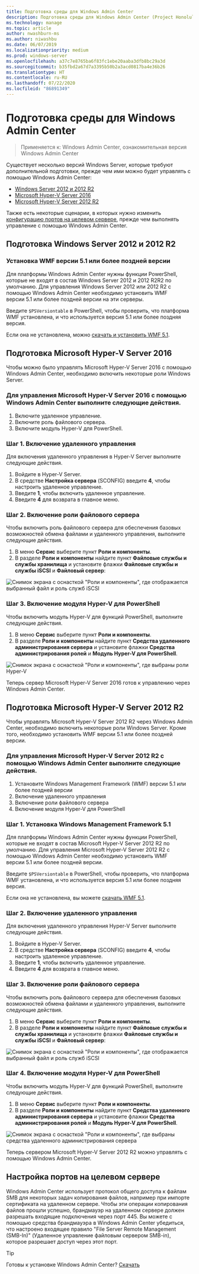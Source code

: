 ```yaml
---
title: Подготовка среды для Windows Admin Center
description: Подготовка среды для Windows Admin Center (Project Honolulu)
ms.technology: manage
ms.topic: article
author: nwashburn-ms
ms.author: niwashbu
ms.date: 06/07/2019
ms.localizationpriority: medium
ms.prod: windows-server
ms.openlocfilehash: a37c7e8765ba6f83fc1ebe20aaba3dfb8bc29a3d
ms.sourcegitcommit: b35fbd2a67d7a3395b50b2a3acd0817ba4e36b26
ms.translationtype: HT
ms.contentlocale: ru-RU
ms.lasthandoff: 07/22/2020
ms.locfileid: "86891349"
---
```

# <a name="prepare-your-environment-for-windows-admin-center"></a>Подготовка среды для Windows Admin Center

> Применяется к: Windows Admin Center, ознакомительная версия Windows Admin Center

Существует несколько версий Windows Server, которые требуют дополнительной подготовки, прежде чем ими можно будет управлять с помощью Windows Admin Center:

- [Windows Server 2012 и 2012 R2](#prepare-windows-server-2012-and-2012-r2)
- [Microsoft Hyper-V Server 2016](#prepare-microsoft-hyper-v-server-2016)
- [Microsoft Hyper-V Server 2012 R2](#prepare-microsoft-hyper-v-server-2012-r2)

Также есть некоторые сценарии, в которых нужно изменить [конфигурацию портов на целевом сервере](#port-configuration-on-the-target-server), прежде чем выполнять управление с помощью Windows Admin Center.

## <a name="prepare-windows-server-2012-and-2012-r2"></a>Подготовка Windows Server 2012 и 2012 R2

### <a name="install-wmf-version-51-or-higher"></a>Установка WMF версии 5.1 или более поздней версии

Для платформы Windows Admin Center нужны функции PowerShell, которые не входят в состав Windows Server 2012 и 2012 R2R2 по умолчанию. Для управления Windows Server 2012 или 2012 R2 с помощью Windows Admin Center необходимо установить WMF версии 5.1 или более поздней версии на эти серверы.

Введите `$PSVersiontable` в PowerShell, чтобы проверить, что платформа WMF установлена, и что используется версия 5.1 или более поздняя версия.

Если она не установлена, можно [скачать и установить WMF 5.1](https://docs.microsoft.com/powershell/scripting/wmf/setup/install-configure).

## <a name="prepare-microsoft-hyper-v-server-2016"></a>Подготовка Microsoft Hyper-V Server 2016

Чтобы можно было управлять Microsoft Hyper-V Server 2016 с помощью Windows Admin Center, необходимо включить некоторые роли Windows Server.

### <a name="to-manage-microsoft-hyper-v-server-2016-with-windows-admin-center"></a>Для управления Microsoft Hyper-V Server 2016 с помощью Windows Admin Center выполните следующие действия.

1. Включите удаленное управление.
2. Включите роль файлового сервера.
3. Включите модуль Hyper-V для PowerShell.

### <a name="step-1-enable-remote-management"></a>**Шаг 1.** Включение удаленного управления

Для включения удаленного управления в Hyper-V Server выполните следующие действия.

1. Войдите в Hyper-V Server.
2. В средстве **Настройка сервера** (SCONFIG) введите **4**, чтобы настроить удаленное управление.
3. Введите **1**, чтобы включить удаленное управление.
4. Введите **4** для возврата в главное меню.

### <a name="step-2-enable-file-server-role"></a>**Шаг 2**. Включение роли файлового сервера

Чтобы включить роль файлового сервера для обеспечения базовых возможностей обмена файлами и удаленного управления, выполните следующие действия.

1. В меню **Сервис** выберите пункт **Роли и компоненты**.
2. В разделе **Роли и компоненты** найдите пункт **Файловые службы и службы хранилища** и установите флажки **Файловые службы и службы iSCSI** и **Файловый сервер**:

![Снимок экрана с оснасткой "Роли и компоненты", где отображается выбранный файл и роль служб iSCSI](../media/prepare-environment/prepare-your-environment-image-1.png)

### <a name="step-3-enable-hyper-v-module-for-powershell"></a>**Шаг 3.** Включение модуля Hyper-V для PowerShell

Чтобы включить модуль Hyper-V для функций PowerShell, выполните следующие действия.

1. В меню **Сервис** выберите пункт **Роли и компоненты**.
2. В разделе **Роли и компоненты** найдите пункт **Средства удаленного администрирования сервера** и установите флажки **Средства администрирования ролей** и **Модуль Hyper-V для PowerShell**.

![Снимок экрана с оснасткой "Роли и компоненты", где выбраны роли Hyper-V](../media/prepare-environment/prepare-your-environment-image-2.png)

Теперь сервер Microsoft Hyper-V Server 2016 готов к управлению через Windows Admin Center.

## <a name="prepare-microsoft-hyper-v-server-2012-r2"></a>Подготовка Microsoft Hyper-V Server 2012 R2

Чтобы управлять Microsoft Hyper-V Server 2012 R2 через Windows Admin Center, необходимо включить некоторые роли Windows Server.  Кроме того, необходимо установить WMF версии 5.1 или более поздней версии.

### <a name="to-manage-microsoft-hyper-v-server-2012-r2-with-windows-admin-center"></a>Для управления Microsoft Hyper-V Server 2012 R2 с помощью Windows Admin Center выполните следующие действия.

1. Установите Windows Management Framework (WMF) версии 5.1 или более поздней версии
2. Включение удаленного управления
3. Включение роли файлового сервера
4. Включение модуля Hyper-V для PowerShell

### <a name="step-1-install-windows-management-framework-51"></a>Шаг 1. Установка Windows Management Framework 5.1

Для платформы Windows Admin Center нужны функции PowerShell, которые не входят в состав Microsoft Hyper-V Server 2012 R2 по умолчанию. Для управления Microsoft Hyper-V Server 2012 R2 с помощью Windows Admin Center необходимо установить WMF версии 5.1 или более поздней версии.

Введите `$PSVersiontable` в PowerShell, чтобы проверить, что платформа WMF установлена, и что используется версия 5.1 или более поздняя версия.

Если она не установлена, вы можете [скачать WMF 5.1](https://docs.microsoft.com/powershell/scripting/wmf/setup/install-configure).

### <a name="step-2-enable-remote-management"></a>Шаг 2. Включение удаленного управления

Для включения удаленного управления Hyper-V Server выполните следующие действия.

1. Войдите в Hyper-V Server.
2. В средстве **Настройка сервера** (SCONFIG) введите **4**, чтобы настроить удаленное управление.
3. Введите **1**, чтобы включить удаленное управление.
4. Введите **4** для возврата в главное меню.

### <a name="step-3-enable-file-server-role"></a>Шаг 3. Включение роли файлового сервера

Чтобы включить роль файлового сервера для обеспечения базовых возможностей обмена файлами и удаленного управления, выполните следующие действия.

1. В меню **Сервис** выберите пункт **Роли и компоненты**.
2. В разделе **Роли и компоненты** найдите пункт **Файловые службы и службы хранилища** и установите флажки **Файловые службы и службы iSCSI** и **Файловый сервер**:

![Снимок экрана с оснасткой "Роли и компоненты", где отображается выбранный файл и роль служб iSCSI](../media/prepare-environment/prepare-your-environment-image-1.png)

### <a name="step-4-enable-hyper-v-module-for-powershell"></a>Шаг 4. Включение модуля Hyper-V для PowerShell

Чтобы включить модуль Hyper-V для функций PowerShell, выполните следующие действия.

1. В меню **Сервис** выберите пункт **Роли и компоненты**.
2. В разделе **Роли и компоненты** найдите пункт **Средства удаленного администрирования сервера** и установите флажки **Средства администрирования ролей** и **Модуль Hyper-V для PowerShell**.

![Снимок экрана с оснасткой "Роли и компоненты", где выбраны средства удаленного администрирования сервера](../media/prepare-environment/prepare-your-environment-image-2.png)

Теперь сервером Microsoft Hyper-V Server 2012 R2 можно управлять с помощью Windows Admin Center.

## <a name="port-configuration-on-the-target-server"></a>Настройка портов на целевом сервере

Windows Admin Center использует протокол общего доступа к файлам SMB для некоторых задач копирования файлов, например при импорте сертификата на удаленном сервере. Чтобы эти операции копирования файлов прошли успешно, брандмауэр на удаленном сервере должен разрешать входящие подключения через порт 445.  Вы можете с помощью средства брандмауэра в Windows Admin Center убедиться, что настроено входящее правило "File Server Remote Management (SMB-In)" (Удаленное управление файловым сервером SMB-in), которое разрешает доступ через этот порт.

> [!Tip]
> Готовы к установке Windows Admin Center? [Скачать](https://docs.microsoft.com/windows-server/manage/windows-admin-center/understand/windows-admin-center#download-now)
